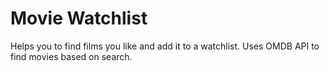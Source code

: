 # Movie Watchlist
Helps you to find films you like and add it to a watchlist.
Uses OMDB API to find movies based on search.
